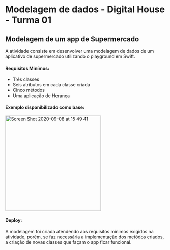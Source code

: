 # Modelagem de dados - Digital House - Turma 01

## Modelagem de um app de Supermercado

A atividade consiste em desenvolver uma modelagem de dados de um aplicativo de supermercado utilizando o playground em Swift. 

#### Requisitos Minímos:

  * Três classes
  * Seis atributos em cada classe criada
  * Cinco métodos
  * Uma aplicação de Herança
  
#### Exemplo disponibilizado como base:


<img width="300" alt="Screen Shot 2020-09-08 at 15 49 41" src="https://user-images.githubusercontent.com/70607009/92516270-53936a80-f1eb-11ea-8cc5-8dfb84313bf3.png">


#### Deploy:
A modelagem foi criada atendendo aos requisitos minimos exigidos na atividade, porém, se faz necessária a implementação dos metódos criados, a criação de 
novas classes que façam o app ficar funcional. 
